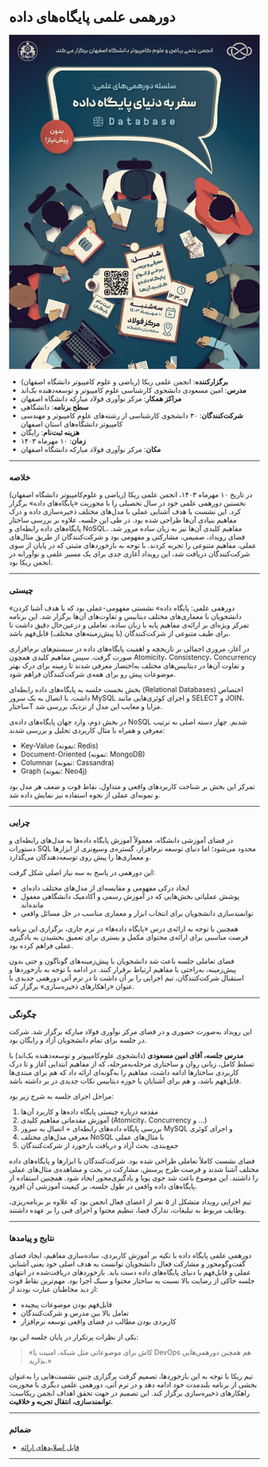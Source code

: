 # دورهمی علمی پایگاه‌های داده

![Poster](./statics/poster.sciclub.db.jpg)

- **برگزارکننده**: انجمن علمی ریکا (ریاضی و علوم کامپیوتر دانشگاه اصفهان)
- **مدرس**: امین مسعودی دانشجوی کارشناسی علوم کامپیوتر و توسعه‌دهنده بک‌اند
- **مراکز همکار**: مرکز نوآوری فولاد مبارکه دانشگاه اصفهان
- **سطح برنامه**: دانشگاهی
- **شرکت‌کنندگان**: ۳۰ دانشجوی کارشناسی از رشته‌های علوم کامپیوتر و مهندسی کامپیوتر دانشگاه‌های استان اصفهان
- **هزینه ثبت‌نام**: رایگان
- **زمان**: ۱۰ مهرماه ۱۴۰۳  
- **مکان**: مرکز نوآوری فولاد مبارکه دانشگاه اصفهان

---

### خلاصه  
در تاریخ ۱۰ مهرماه ۱۴۰۳، انجمن علمی ریکا (ریاضی و علوم‌کامپیوتر دانشگاه اصفهان) نخستین دورهمی علمی خود در سال تحصیلی را با محوریت «پایگاه‌های داده» برگزار کرد. این نشست با هدف آشنایی عملی با مدل‌های مختلف ذخیره‌سازی داده و درک مفاهیم بنیادی آن‌ها طراحی شده بود. در طی این جلسه، علاوه بر بررسی ساختار پایگاه‌های داده رابطه‌ای و NoSQL، مفاهیم کلیدی آن‌ها نیز به زبان ساده مرور شد. فضای رویداد، صمیمی، مشارکتی و مفهومی بود و شرکت‌کنندگان از طریق مثال‌های عملی، مفاهیم متنوعی را تجربه کردند. با توجه به بازخوردهای مثبتی که در پایان از سوی شرکت‌کنندگان دریافت شد، این رویداد آغازی جدی برای یک مسیر علمی و نوآورانه‌ در انجمن ریکا بود.

---

### چیستی  
«دورهمی علمی: پایگاه داده» نشستی مفهومی-عملی بود که با هدف آشنا کردن دانشجویان با معماری‌های مختلف دیتابیس و تفاوت‌های آن‌ها برگزار شد. این برنامه تمرکز ویژه‌ای بر ارائه‌ی مفاهیم پایه‌ با زبان ساده، تعاملی و درعین‌حال دقیق داشت تا برای طیف متنوعی از شرکت‌کنندگان (با پیش‌زمینه‌های مختلف) قابل‌فهم باشد.

در آغاز، مروری اجمالی بر تاریخچه و اهمیت پایگاه‌های داده در سیستم‌های نرم‌افزاری صورت گرفت. سپس مفاهیم کلیدی همچون Atomicity، Consistency، Concurrency و تفاوت آن‌ها در دیتابیس‌های مختلف به‌اختصار معرفی شدند تا زمینه برای درک بهتر موضوعات پیش رو برای همه‌ی شرکت‌کنندگان فراهم شود.

بخش نخست جلسه به پایگاه‌های داده رابطه‌ای (Relational Databases) اختصاص داشت. با اتصال به یک سرور MySQL و اجرای کوئری‌هایی مانند SELECT و JOIN، ساختارT مزایا و معایب این مدل از نزدیک بررسی شد.

در بخش دوم، وارد جهان پایگاه‌های داده‌ی NoSQL شدیم. چهار دسته اصلی به ترتیب معرفی و همراه با مثال کاربردی تحلیل و بررسی شدند:

* Key-Value (نمونه: Redis)
* Document-Oriented (نمونه: MongoDB)
* Columnar (نمونه: Cassandra)
* Graph (نمونه: Neo4j)

تمرکز این بخش بر شناخت کاربردهای واقعی و متداول، نقاط قوت و ضعف هر مدل بود و نمونه‌ای عملی از نحوه استفاده نیز نمایش داده شد.

---

### چرایی  
در فضای آموزشی دانشگاه، معمولاً آموزش پایگاه داده‌ها به مدل‌های رابطه‌ای و دستورات SQL محدود می‌شود؛ اما دنیای توسعه نرم‌افزار، گستره‌ی وسیع‌تری از ابزارها و معماری‌ها را پیش روی توسعه‌دهندگان می‌گذارد.

این دورهمی در پاسخ به سه نیاز اصلی شکل گرفت:

* ایجاد درکی مفهومی و مقایسه‌ای از مدل‌های مختلف داده‌ای
* پوشش عملیاتی بخش‌هایی که در آموزش رسمی و آکادمیک دانشگاهی مغفول مانده‌اند
* توانمندسازی دانشجویان برای انتخاب ابزار و معماری مناسب در حل مسائل واقعی

همچنین با توجه به ارائه‌ی درس «پایگاه داده‌ها» در ترم جاری، برگزاری این برنامه فرصت مناسبی برای ارائه‌ی محتوای مکمل و بستری برای تعمیق بخشیدن به یادگیری عملی فراهم کرده بود. 

فضای تعاملی جلسه باعث شد دانشجویان با پیش‌زمینه‌های گوناگون و حتی بدون پیش‌زمینه، به‌راحتی با مفاهیم ارتباط برقرار کنند. در ادامه با توجه به بازخوردها و استقبال شرکت‌کنندگان، تیم اجرایی را بر آن داشت تا در ترم آتی دورهمی جدیدی با عنوان «راهکارهای ذخیره‌سازی» برگزار کند.

---

### چگونگی
این رویداد به‌صورت حضوری و در فضای مرکز نوآوری فولاد مبارکه برگزار شد. شرکت در جلسه برای تمام دانشجویان آزاد و رایگان بود.

**مدرس جلسه، آقای امین مسعودی** (دانشجوی علوم‌کامپیوتر و توسعه‌دهنده بک‌اند) با تسلط کامل، زبانی روان و ساختاری مرحله‌به‌مرحله، که از مفاهیم ابتدایی آغاز و تا درک کاربردی ساختارها ادامه داشت، مفاهیم را به‌گونه‌ای ارائه داد که هم برای مبتدی‌ها قابل‌فهم باشد، و هم برای آشنایان با حوزه دیتابیس نکات جدیدی در بر داشته باشد.

مراحل اجرای جلسه به شرح زیر بود:
1. مقدمه درباره چیستی پایگاه داده‌ها و کاربرد آن‌ها
2. آموزش مقدماتی مفاهیم کلیدی (Atomicity، Concurrency و ...)
3. بررسی پایگاه داده‌های رابطه‌ای + اتصال به سرور MySQL و اجرای کوئری
4. معرفی مدل‌های مختلف NoSQL با مثال‌های عملی
5. جمع‌بندی، بحث آزاد و دریافت بازخورد از شرکت‌کنندگان

فضای نشست کاملاً تعاملی طراحی شده بود. شرکت‌کنندگان با ابزارها و پایگاه‌های داده مختلف آشنا شدند و فرصت طرح پرسش، مشارکت در بحث و مشاهده‌ی مثال‌های عملی را داشتند. این موضوع باعث شد جوی پویا و یادگیری‌محور ایجاد شود. همچنین استفاده از پایگاه‌های داده واقعی در طول جلسه، بر کیفیت آموزشی آن افزود.

تیم اجرایی رویداد متشکل از ۵ نفر از اعضای فعال انجمن بود که علاوه بر برنامه‌ریزی، وظایف مربوط به تبلیغات، تدارک فضا، تنظیم محتوا و اجرای فنی را بر عهده داشتند.

---

### نتایج و پیامدها
دورهمی علمی پایگاه داده با تکیه بر آموزش کاربردی، ساده‌سازی مفاهیم، ایجاد فضای گفت‌وگومحور و مشارکت فعال دانشجویان توانست به هدف اصلی خود یعنی آشنایی عملی و قابل‌فهم با دنیای پایگاه‌های داده دست یابد.
بازخوردهای دریافت‌شده در انتهای جلسه حاکی از رضایت بالا نسبت به ساختار محتوا و سبک اجرا بود. مهم‌ترین نقاط قوت از دید مخاطبان عبارت بودند از:

* قابل‌فهم بودن موضوعات پیچیده
* تعامل بالا بین مدرس و شرکت‌کنندگان
* کاربردی بودن مطالب در فضای واقعی توسعه نرم‌افزار

یکی از نظرات پرتکرار در پایان جلسه این بود:

> «کاش برای موضوعاتی مثل شبکه، امنیت یا DevOps هم همچین دورهمی‌هایی بذارید.»

تیم ریکا با توجه به این بازخوردها، تصمیم گرفت برگزاری چنین نشست‌هایی را به‌عنوان بخشی از برنامه بلندمدت خود ادامه دهد و در ترم آتی، دورهمی علمی دیگری با محوریت راهکارهای ذخیره‌سازی برگزار کند.
این تصمیم در جهت تحقق اهداف انجمن ریکاست:
 **توانمندسازی، انتقال تجربه و خلاقیت.**

---

### ضمائم 
- [فایل اسلایدهای ارائه](./statics/database.pptx) 
---



